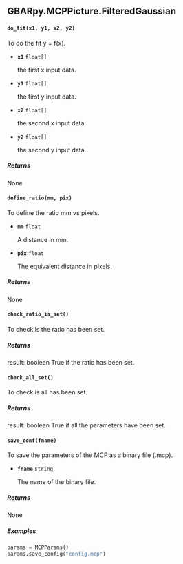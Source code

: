 ## GBARpy.MCPPicture.FilteredGaussian

#### `do_fit(x1, y1, x2, y2)`

To do the fit y = f(x).

- **`x1`** `float[]`

   the first x input data.

- **`y1`** `float[]`

   the first y input data.

- **`x2`** `float[]`

   the second x input data.

- **`y2`** `float[]`

   the second y input data.

##### Returns
   None


#### `define_ratio(mm, pix)`

To define the ratio mm vs pixels.

- **`mm`** `float`

   A distance in mm.

- **`pix`** `float`

   The equivalent distance in pixels.

##### Returns
   None

#### `check_ratio_is_set()`

To check is the ratio has been set.

##### Returns
   result: boolean
True if the ratio has been set.

#### `check_all_set()`

To check is all has been set.

##### Returns
   result: boolean
True if all the parameters have been set.

#### `save_conf(fname)`

To save the parameters of the MCP as a binary file (.mcp).

- **`fname`** `string`

   The name of the binary file.

##### Returns
   None

##### Examples
```python
params = MCPParams()
params.save_config("config.mcp")
```

